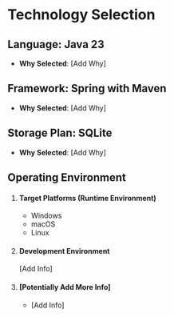 # Technology Selection

## Language: Java 23

- **Why Selected**: [Add Why]

## Framework: Spring with Maven

- **Why Selected**: [Add Why]

## Storage Plan: SQLite

- **Why Selected**: [Add Why]

## Operating Environment

1. #### Target Platforms (Runtime Environment)

    - Windows
    - macOS
    - Linux

2. #### Development Environment

   [Add Info]



3. #### [Potentially Add More Info]

    - [Add Info]